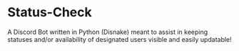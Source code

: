 # Status-Check

A Discord Bot written in Python (Disnake) meant to assist in keeping statuses and/or availability of designated users visible and easily updatable!
